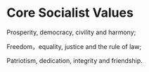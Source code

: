# Core Socialist Values

Prosperity, democracy, civility and harmony;

Freedom，equality, justice and the rule of law;

Patriotism, dedication, integrity and friendship.